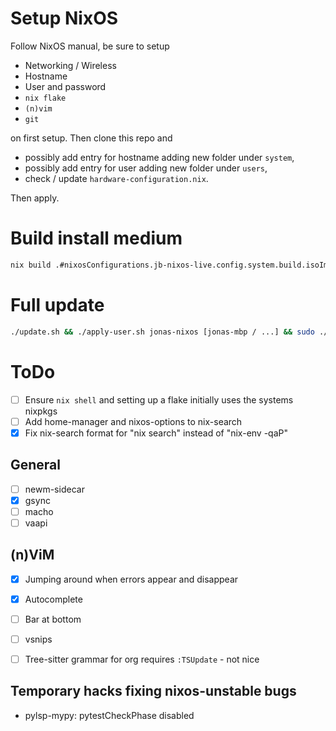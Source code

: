 # Setup NixOS

Follow NixOS manual, be sure to setup
- Networking / Wireless
- Hostname
- User and password
- `nix flake`
- `(n)vim`
- `git`

on first setup. Then clone this repo and
- possibly add entry for hostname adding new folder under `system`,
- possibly add entry for user adding new folder under `users`,
- check / update `hardware-configuration.nix`.

Then apply.

# Build install medium

```sh
nix build .#nixosConfigurations.jb-nixos-live.config.system.build.isoImage
```

# Full update

```sh
./update.sh && ./apply-user.sh jonas-nixos [jonas-mbp / ...] && sudo ./apply-system.sh
```

# ToDo

- [ ] Ensure `nix shell` and setting up a flake initially uses the systems nixpkgs
- [ ] Add home-manager and nixos-options to nix-search
- [X] Fix nix-search format for "nix search" instead of "nix-env -qaP"

## General

- [ ] newm-sidecar
- [X] gsync
- [ ] macho
- [ ] vaapi

## (n)ViM

- [x] Jumping around when errors appear and disappear
- [x] Autocomplete
- [ ] Bar at bottom
- [ ] vsnips
- [ ] Tree-sitter grammar for org requires `:TSUpdate` - not nice


## Temporary hacks fixing nixos-unstable bugs

- pylsp-mypy: pytestCheckPhase disabled
